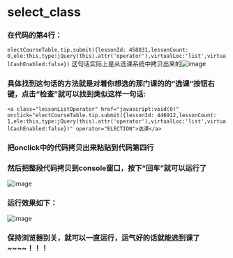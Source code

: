 # select_class
### 在代码的第4行：
```electCourseTable.tip.submit({lessonId: 458831,lessonCount: 0,ele:this,type:jQuery(this).attr('operator'),virtualLoc:'list',virtualCashEnabled:false})```
这句话实际上是从选课系统中拷贝出来的![image](https://user-images.githubusercontent.com/29893289/132826894-c01cd134-1158-4915-887d-5ba948edb500.png)
### 具体找到这句话的方法就是对着你想选的那门课的的“选课”按钮右键，点击“检查”就可以找到类似这样一句话: 
```<a class="lessonListOperator" href="javascript:void(0)" onclick="electCourseTable.tip.submit({lessonId: 446912,lessonCount: 1,ele:this,type:jQuery(this).attr('operator'),virtualLoc:'list',virtualCashEnabled:false})" operator="ELECTION">选课</a>```
### 把onclick中的代码拷贝出来粘贴到代码第四行
### 然后把整段代码拷贝到console窗口，按下“回车”就可以运行了 
![image](https://user-images.githubusercontent.com/29893289/132827901-963e2951-1099-4c12-98ca-13e300725252.png)
### 运行效果如下：
![image](https://user-images.githubusercontent.com/29893289/132828068-2f9e920b-9f8b-4bd5-b2af-58b720137234.png)
### 保持浏览器别关，就可以一直运行，运气好的话就能选到课了~~~~！！！
